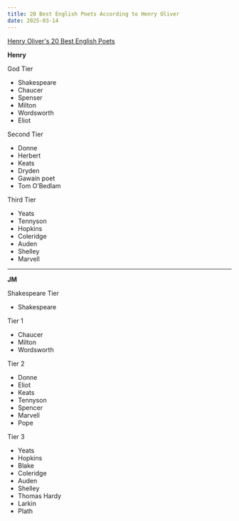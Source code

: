 ```yaml
---
title: 20 Best English Poets According to Henry Oliver
date: 2025-03-14
---
```

[Henry Oliver's 20 Best English Poets](https://www.commonreader.co.uk/p/the-twenty-best-english-poets)

**Henry**

God Tier

- Shakespeare
- Chaucer
- Spenser
- Milton
- Wordsworth
- Eliot

Second Tier

- Donne
- Herbert
- Keats
- Dryden
- Gawain poet
- Tom O’Bedlam 

Third Tier

- Yeats
- Tennyson
- Hopkins
- Coleridge
- Auden
- Shelley
- Marvell

---

**JM**

Shakespeare Tier

- Shakespeare

Tier 1
- Chaucer
- Milton
- Wordsworth

Tier 2

- Donne
- Eliot
- Keats
- Tennyson
- Spencer
- Marvell
- Pope

Tier 3

- Yeats
- Hopkins
- Blake
- Coleridge
- Auden
- Shelley
- Thomas Hardy
- Larkin
- Plath